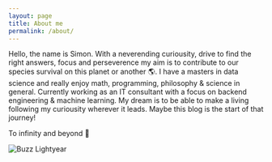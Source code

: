 ```yaml
---
layout: page
title: About me
permalink: /about/
---
```


Hello, the name is Simon. With a neverending curiousity, drive to find the right answers, focus and perseverence my aim is to contribute to our species survival on this planet or another :earth_americas:. I have a masters in data science and really enjoy math, programming, philosophy & science in general. Currently working as an IT consultant with a focus on backend engineering & machine learning. My dream is to be able to make a living following my curiousity wherever it leads. Maybe this blog is the start of that journey!


To infinity and beyond :rocket:

![Buzz Lightyear](/assets//buzz.jpg)
